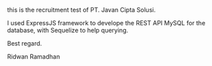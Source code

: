 this is the recruitment test of PT. Javan Cipta Solusi.

I used ExpressJS framework to develope the REST API
MySQL for the database, with Sequelize to help querying.

Best regard.

Ridwan Ramadhan
